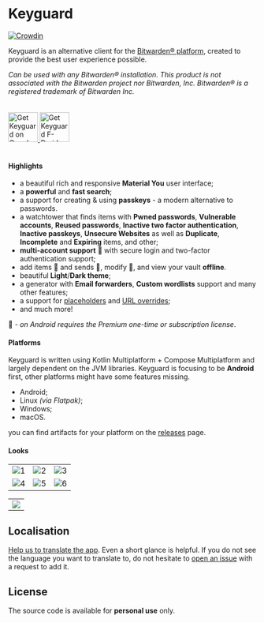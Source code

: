 # Keyguard

[![Crowdin](https://badges.crowdin.net/keyguard/localized.svg)](https://crowdin.com/project/keyguard)

Keyguard is an alternative client for the [Bitwarden® platform](https://bitwarden.com/), created to provide the best user experience possible.

_Can be used with any Bitwarden® installation. This product is not associated with the Bitwarden project nor Bitwarden, Inc. Bitwarden® is a registered trademark of Bitwarden Inc._

<a href="https://play.google.com/store/apps/details?id=com.artemchep.keyguard">
  <img alt="Get Keyguard on Google Play" vspace="20"
       src="https://play.google.com/intl/en_us/badges/images/generic/en-play-badge.png" height="60" />
</a>

<a href="https://gh.artemchep.com/keyguard-repo-fdroid/repo">
  <img src="https://github.com/AChep/keyguard-app/blob/master/artwork/badge_fdroid.png"
       alt="Get Keyguard F-Droid repository"
       vspace="20"
       height="60">
</a>

#### Highlights
- a beautiful rich and responsive **Material You** user interface;
- a **powerful** and **fast search**;
- a support for creating & using **passkeys** - a modern alternative to passwords.
- a watchtower that finds items with **Pwned passwords**, **Vulnerable accounts**, **Reused passwords**, **Inactive two factor authentication**, **Inactive passkeys**, **Unsecure Websites** as well as **Duplicate**, **Incomplete** and **Expiring** items, and other;
- **multi-account support** 🌠 with secure login and two-factor authentication support;
- add items 🌠 and sends 🌠, modify 🌠, and view your vault **offline**.
- beautiful **Light**/**Dark theme**;
- a generator with **Email forwarders**, **Custom wordlists** support and many other features; 
- a support for [placeholders](wiki/PLACEHOLDERS.md) and [URL overrides](wiki/URL_OVERRIDE.md);
- and much more!

🌠 _- on Android requires the Premium one-time or subscription license_. 

#### Platforms
Keyguard is written using Kotlin Multiplatform + Compose Multiplatform and largely dependent on the JVM libraries. Keyguard is focusing to be **Android** first, other platforms might have some features missing.

- Android;
- Linux _(via Flatpak)_;
- Windows;
- macOS.

you can find artifacts for your platform on the [releases](https://github.com/AChep/keyguard-app/releases) page.


#### Looks

|        |        |        |
| :----: | :----: | :----: |
| ![1](https://github.com/AChep/keyguard-app/blob/master/screenshots/phone/Screenshot_20230928_233006.png) | ![2](https://github.com/AChep/keyguard-app/blob/master/screenshots/phone/Screenshot_20230928_233040.png) | ![3](https://github.com/AChep/keyguard-app/blob/master/screenshots/phone/Screenshot_20230928_233118.png) | 
| ![4](https://github.com/AChep/keyguard-app/blob/master/screenshots/phone/Screenshot_20230928_233159.png) | ![5](https://github.com/AChep/keyguard-app/blob/master/screenshots/phone/Screenshot_20230928_233236.png) | ![6](https://github.com/AChep/keyguard-app/blob/master/screenshots/phone/Screenshot_20230928_233342.png) |

|        |
| :----: |
| ![](https://github.com/AChep/keyguard-app/blob/master/screenshots/tablet10/Screenshot_20240306-111704.png) |

## Localisation

 [Help us to translate the app](https://crowdin.com/project/keyguard). Even a short glance is helpful. 
 If you do not see the language you want to translate to, do not hesitate to [open an issue](https://github.com/AChep/AcDisplay/issues/new) with a request to add it.

## License

The source code is available for **personal use** only.
